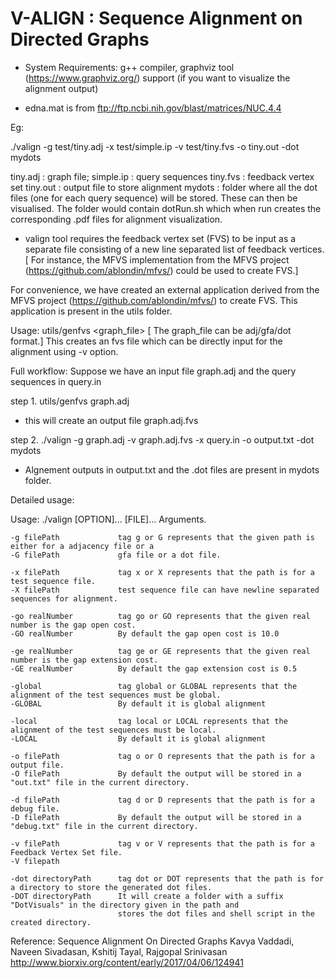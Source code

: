 # **V-ALIGN : Sequence Alignment on Directed Graphs**

- System Requirements: g++ compiler, graphviz tool (https://www.graphviz.org/) support (if you want to visualize the alignment output)

- edna.mat is from ftp://ftp.ncbi.nih.gov/blast/matrices/NUC.4.4

Eg:

./valign -g test/tiny.adj  -x test/simple.ip -v test/tiny.fvs -o tiny.out -dot mydots

tiny.adj   : graph file;
simple.ip  : query sequences
tiny.fvs   : feedback vertex set
tiny.out   : output file to store alignment
mydots     : folder where all the dot files (one for each query sequence) will be stored. These can then be visualised. The folder would contain dotRun.sh which when run creates the corresponding .pdf files for alignment visualization.


- valign tool requires the feedback vertex set (FVS) to be input as a separate file consisting of a new line separated list of feedback vertices. [ For instance, the MFVS implementation from the MFVS project (https://github.com/ablondin/mfvs/) could be used to create FVS.]

For convenience, we have created an external application derived from the MFVS project (https://github.com/ablondin/mfvs/) to create FVS. This application is present in the utils folder.

Usage:
utils/genfvs <graph_file>               [ The graph_file can be adj/gfa/dot format.]
This creates an fvs file which can be directly input for the alignment using -v option.



Full workflow:
Suppose we have an input file graph.adj and the query sequences in query.in

step 1. utils/genfvs graph.adj
- this will create an output file graph.adj.fvs

step 2. ./valign -g graph.adj -v graph.adj.fvs -x query.in -o output.txt -dot mydots
- Algnement outputs in output.txt and the .dot files are present in mydots folder.





Detailed usage:

Usage: ./valign [OPTION]... [FILE]...
Arguments.

	-g filePath             tag g or G represents that the given path is either for a adjacency file or a
	-G filePath             gfa file or a dot file.  

	-x filePath             tag x or X represents that the path is for a test sequence file.
	-X filePath             test sequence file can have newline separated sequences for alignment.

	-go realNumber          tag go or GO represents that the given real number is the gap open cost.
	-GO realNumber          By default the gap open cost is 10.0

	-ge realNumber          tag ge or GE represents that the given real number is the gap extension cost.
	-GE realNumber          By default the gap extension cost is 0.5

	-global                 tag global or GLOBAL represents that the alignment of the test sequences must be global.
	-GLOBAL                 By default it is global alignment

	-local                  tag local or LOCAL represents that the alignment of the test sequences must be local.
	-LOCAL                  By default it is global alignment

	-o filePath             tag o or O represents that the path is for a output file.
	-O filePath             By default the output will be stored in a "out.txt" file in the current directory.

	-d filePath             tag d or D represents that the path is for a debug file.
	-D filePath             By default the output will be stored in a "debug.txt" file in the current directory.

	-v filePath             tag v or V represents that the path is for a Feedback Vertex Set file.
	-V filepath

	-dot directoryPath      tag dot or DOT represents that the path is for a directory to store the generated dot files.
	-DOT directoryPath      It will create a folder with a suffix "DotVisuals" in the directory given in the path and 
                         	stores the dot files and shell script in the created directory.

Reference: 
Sequence Alignment On Directed Graphs
Kavya Vaddadi, Naveen Sivadasan, Kshitij Tayal, Rajgopal Srinivasan
http://www.biorxiv.org/content/early/2017/04/06/124941


